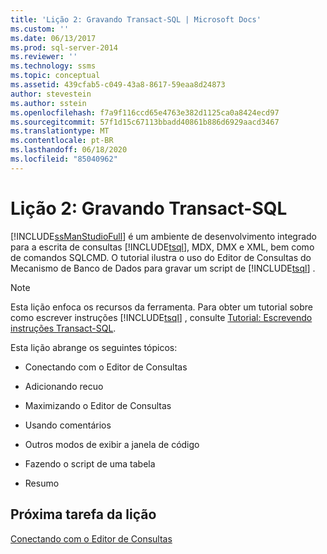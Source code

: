 ```yaml
---
title: 'Lição 2: Gravando Transact-SQL | Microsoft Docs'
ms.custom: ''
ms.date: 06/13/2017
ms.prod: sql-server-2014
ms.reviewer: ''
ms.technology: ssms
ms.topic: conceptual
ms.assetid: 439cfab5-c049-43a8-8617-59eaa8d24873
author: stevestein
ms.author: sstein
ms.openlocfilehash: f7a9f116ccd65e4763e382d1125ca0a8424ecd97
ms.sourcegitcommit: 57f1d15c67113bbadd40861b886d6929aacd3467
ms.translationtype: MT
ms.contentlocale: pt-BR
ms.lasthandoff: 06/18/2020
ms.locfileid: "85040962"
---
```

# <a name="lesson-2-writing-transact-sql"></a>Lição 2: Gravando Transact-SQL
  [!INCLUDE[ssManStudioFull](../../includes/ssmanstudiofull-md.md)] é um ambiente de desenvolvimento integrado para a escrita de consultas [!INCLUDE[tsql](../../includes/tsql-md.md)], MDX, DMX e XML, bem como de comandos SQLCMD. O tutorial ilustra o uso do Editor de Consultas do Mecanismo de Banco de Dados para gravar um script de [!INCLUDE[tsql](../../includes/tsql-md.md)] .  
  
> [!NOTE]  
>  Esta lição enfoca os recursos da ferramenta. Para obter um tutorial sobre como escrever instruções [!INCLUDE[tsql](../../includes/tsql-md.md)] , consulte [Tutorial: Escrevendo instruções Transact-SQL](../../t-sql/tutorial-writing-transact-sql-statements.md).  
  
 Esta lição abrange os seguintes tópicos:  
  
-   Conectando com o Editor de Consultas  
  
-   Adicionando recuo  
  
-   Maximizando o Editor de Consultas  
  
-   Usando comentários  
  
-   Outros modos de exibir a janela de código  
  
-   Fazendo o script de uma tabela  
  
-   Resumo  
  
## <a name="next-task-in-lesson"></a>Próxima tarefa da lição  
 [Conectando com o Editor de Consultas](lesson-2-1-connecting-with-query-editor.md)  
  
  
